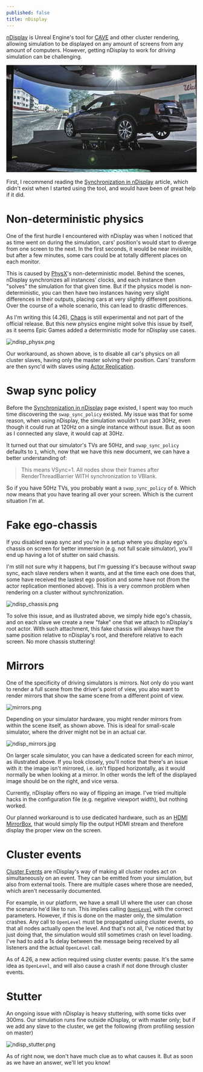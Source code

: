 ```yaml
---
published: false
title: nDisplay
---
```

[nDisplay](https://docs.unrealengine.com/en-US/WorkingWithMedia/nDisplay/index.html) is Unreal Engine's tool for [CAVE](https://en.wikipedia.org/wiki/Cave_automatic_virtual_environment) and other cluster rendering, allowing simulation to be displayed on any amount of screens from any amount of computers. However, getting nDisplay to work for *driving* simulation can be challenging.

[![CAVE](/images/360sim.jpg)][2]

First, I recommend reading the [Synchronization in nDisplay] article, which didn't exist when I started using the tool, and would have been of great help if it did.

# Non-deterministic physics

One of the first hurdle I encountered with nDisplay was when I noticed that as time went on during the simulation, cars' position's would start to diverge from one screen to the next. In the first seconds, it would be near invisible, but after a few minutes, some cars could be at totally different places on each monitor.

This is caused by [PhysX](https://docs.nvidia.com/gameworks/content/gameworkslibrary/physx/guide/Manual/Vehicles.html)'s non-deterministic model. Behind the scenes, nDisplay synchronizes all instances' clocks, and each instance then "solves" the simulation for that given time. But if the physics model is non-deterministic, you can then have two instances having very slight differences in their outputs, placing cars at very slightly different positions. Over the course of a whole scenario, this can lead to drastic differences.

As I'm writing this (4.26), [Chaos](https://docs.unrealengine.com/en-US/InteractiveExperiences/Physics/ChaosPhysics/Overview/index.html) is still experimental and not part of the official release. But this new physics engine might solve this issue by itself, as it seems Epic Games added a deterministic mode for nDisplay use cases.

![ndisp_physx.png]({{site.baseurl}}/images/ndisp_physx.png)

Our workaround, as shown above, is to disable all car's physics on all cluster slaves, having only the master solving their position. Cars' transform are then sync'd with slaves using [Actor Replication](https://docs.unrealengine.com/en-US/WorkingWithMedia/nDisplay/Replication/index.html).

# Swap sync policy

Before the [Synchronization in nDisplay] page existed, I spent way too much time discovering the `swap_sync_policy` existed. My issue was that for some reason, when using nDisplay, the simulation wouldn't run past 30Hz, even though it could run at 120Hz on a single instance without issue. But as soon as I connected any slave, it would cap at 30Hz.

It turned out that our simulator's TVs are 50Hz, and `swap_sync_policy` defaults to `1`, which, now that we have this new document, we can have a better understanding of:

> This means VSync=1. All nodes show their frames after RenderThreadBarrier WITH synchronization to VBlank.

So if you have 50Hz TVs, you probably want a `swap_sync_policy` of `0`. Which now means that you have tearing all over your screen. Which is the current situation I'm at.

# Fake ego-chassis

If you disabled swap sync and you're in a setup where you display ego's chassis on screen for better immersion (e.g. not full scale simulator), you'll end up having a lot of stutter on said chassis.

I'm still not sure why it happens, but I'm guessing it's because without swap sync, each slave renders when it wants, and at the time each one does that, some have received the lastest ego position and some have not (from the actor replication mentioned above). This is a very common problem when rendering on a cluster without synchronization.

![ndisp_chassis.png]({{site.baseurl}}/images/ndisp_chassis.png)

To solve this issue, and as illustrated above, we simply hide ego's chassis, and on each slave we create a new "fake" one that we attach to nDisplay's root actor. With such attachment, this fake chassis will always have the same position relative to nDisplay's root, and therefore relative to each screen. No more chassis stuttering!

# Mirrors

One of the specificity of driving simulators is mirrors. Not only do you want to render a full scene from the driver's point of view, you also want to render mirrors that show the same scene from a different point of view.

![mirrors.png]({{site.baseurl}}/images/mirrors.png)

Depending on your simulator hardware, you might render mirrors from within the scene itself, as shown above. This is ideal for small-scale simulator, where the driver might not be in an actual car.

![ndisp_mirrors.jpg]({{site.baseurl}}/_posts/ndisp_mirrors.jpg)

On larger scale simulator, you can have a dedicated screen for each mirror, as illustrated above. If you look closely, you'll notice that there's an issue with it: the image isn't mirrored, i.e. isn't flipped horizontally, as it would normally be when looking at a mirror. In other words the left of the displayed image should be on the right, and vice versa.

Currently, nDisplay offers no way of flipping an image. I've tried multiple hacks in the configuration file (e.g. negative viewport width), but nothing worked.

Our planned workaround is to use dedicated hardware, such as an [HDMI MirrorBox](https://telepromptermirror.com/hdmi-mirrorbox/), that would simply flip the output HDMI stream and therefore display the proper view on the screen.

# Cluster events

[Cluster Events](https://docs.unrealengine.com/en-US/WorkingWithMedia/nDisplay/ClusterEvents/index.html) are nDisplay's way of making all cluster nodes act on simultaneously on an event. They can be emitted from your simulation, but also from external tools. There are multiple cases where those are needed, which aren't necessarily documented. 

For example, in our platform, we have a small UI where the user can chose the scenario he'd like to run. This implies calling [`OpenLevel`](https://docs.unrealengine.com/en-US/API/Runtime/Engine/Kismet/UGameplayStatics/OpenLevel/index.html) with the correct parameters. However, if this is done on the master only, the simulation crashes. Any call to `OpenLevel` must be propagated using cluster events, so that all nodes actually open the level. And that's not all, I've noticed that by just doing that, the simulation would still sometimes crash on level loading. I've had to add a 1s delay between the message being received by all listeners and the actual `OpenLevel` call.

As of 4.26, a new action required using cluster events: pause. It's the same idea as `OpenLevel`, and will also cause a crash if not done through cluster events.

# Stutter

An ongoing issue with nDisplay is heavy stuttering, with some ticks over 300ms. Our simulation runs fine outside nDisplay, or with master only; but if we add any slave to the cluster, we get the following (from profiling session on master)

![ndisp_stutter.png]({{site.baseurl}}/images/ndisp_stutter.png)

As of right now, we don't have much clue as to what causes it. But as soon as we have an answer, we'll let you know!

[2]: https://www.cnet.com/roadshow/news/general-motors-gm-360-degree-simulator/

[Synchronization in nDisplay]: https://docs.unrealengine.com/en-US/WorkingWithMedia/nDisplay/Synchronization/index.html